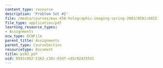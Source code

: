 ```yaml
---
content_type: resource
description: 'Problem Set #2'
file: /media/courses/mas-450-holographic-imaging-spring-2003/0501c0825182c30c05dfcd1c924355d1_ps02.pdf
file_type: application/pdf
learning_resource_types:
- Assignments
ocw_type: OCWFile
parent_title: Assignments
parent_type: CourseSection
resourcetype: Document
title: ps02.pdf
uid: 0501c082-5182-c30c-05df-cd1c924355d1
---
```

